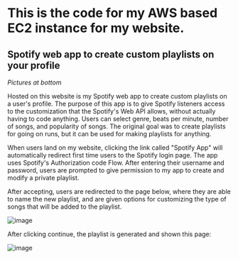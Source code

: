 
# This is the code for my AWS based EC2 instance for my website.

## Spotify web app to create custom playlists on your profile

*Pictures at bottom*

Hosted on this website is my Spotify web app to create custom playlists on a user's profile. The purpose of this app is to give Spotify listeners access to the customization that the Spotify's Web API allows, without actually having to code anything. Users can select genre, beats per minute, number of songs, and popularity of songs. The original goal was to create playlists for going on runs, but it can be used for making playlists for anything.

When users land on my website, clicking the link called "Spotify App" will automatically redirect first time users to the Spotify login page. The app uses Spotify's Authorization code Flow. After entering their username and password, users are prompted to give permission to my app to create and modify a private playlist. 

After accepting, users are redirected to the page below, where they are able to name the new playlist, and are given options for customizing the type of songs that will be added to the playlist.

![image](https://user-images.githubusercontent.com/47374581/91737215-ca41bf80-eb7c-11ea-990c-5bcc5fa8007c.png)

After clicking continue, the playlist is generated and shown this page:

![image](https://user-images.githubusercontent.com/47374581/91737239-d0d03700-eb7c-11ea-92c7-013a5b4bc7e5.png)
